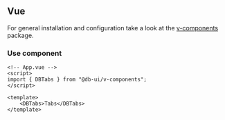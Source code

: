 ## Vue

For general installation and configuration take a look at the [v-components](https://www.npmjs.com/package/@db-ui/v-components) package.

### Use component

```vue App.vue
<!-- App.vue -->
<script>
import { DBTabs } from "@db-ui/v-components";
</script>

<template>
	<DBTabs>Tabs</DBTabs>
</template>
```


